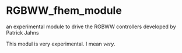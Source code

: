 # RGBWW_fhem_module
an experimental module to drive the RGBWW controllers developed by Patrick Jahns

This modul is very experimental. I mean *very*.
